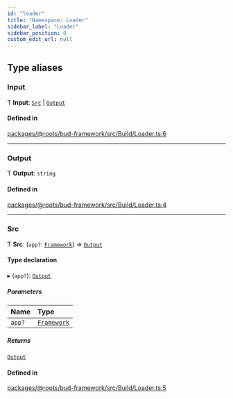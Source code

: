 ```yaml
---
id: "loader"
title: "Namespace: Loader"
sidebar_label: "Loader"
sidebar_position: 0
custom_edit_url: null
---
```


## Type aliases

### Input

Ƭ **Input**: [`Src`](loader.md#src) \| [`Output`](loader.md#output)

#### Defined in

[packages/@roots/bud-framework/src/Build/Loader.ts:6](https://github.com/roots/bud/blob/3a901c67/packages/@roots/bud-framework/src/Build/Loader.ts#L6)

___

### Output

Ƭ **Output**: `string`

#### Defined in

[packages/@roots/bud-framework/src/Build/Loader.ts:4](https://github.com/roots/bud/blob/3a901c67/packages/@roots/bud-framework/src/Build/Loader.ts#L4)

___

### Src

Ƭ **Src**: (`app?`: [`Framework`](../classes/framework.md)) => [`Output`](loader.md#output)

#### Type declaration

▸ (`app?`): [`Output`](loader.md#output)

##### Parameters

| Name | Type |
| :------ | :------ |
| `app?` | [`Framework`](../classes/framework.md) |

##### Returns

[`Output`](loader.md#output)

#### Defined in

[packages/@roots/bud-framework/src/Build/Loader.ts:5](https://github.com/roots/bud/blob/3a901c67/packages/@roots/bud-framework/src/Build/Loader.ts#L5)
